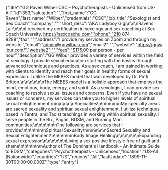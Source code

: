 {"title":"GG Raven Wilber CSC - Psychotherapists - Unlicensed from US-All","id":353,"salutation":"","first_name":"GG Raven","last_name":"Wilber","credentials":"CSC","job_title":"Sexologist and Sex Coach","company":"","short_desc":"AKA Ladyboy Gigi\n\n\nRavens Lair\n\n\nI received my certification in sexology and sex coaching at Sex Coach University.  https://sexcoachu.com","phone":"210 874-9288","fax":"","address":"I provide my services on Zoom and through my website.","email":"admin@ggwilbur.com","email2":"","website":"https://ggwilbur.com/","website2":"","fees":"$175.00 per person - per hour","description":"GG Wilbur provides a variety of services within the field of sexology.  I provide sexual education starting with the basics through advanced techniques and practices.  As a sex coach, I am trained in working with clients to identify and reach their goals in healthy forms of sexual expression.  I utilize the MEBES model that was developed by Dr. Patti Britton.\n\n\n\n\n\nThe MEBES model is a holistic approach that employs the mind, emotions, body, energy, and spirit.  As a sexologist, I can provide sex coaching to resolve sexual issues and concerns.  Even if you have no sexual issues or concerns, my services can take you to higher levels of spiritual sexual enlightenment.\n\n\n\n\n\nSpecialties\n\n\n\n\n\nMy specialty areas are sacred sexuality and spiritual sexual enlightenment.  I utilize techniques based in Tantra, and Taoist teachings in working within spiritual sexuality.  I serve people in the Bi+, Pagan, BDSM, and Burning Man communities.\n\n\n\n\n\nThe following are services that I provide:\n\n\n\n\n\nSpiritual Sexuality\n\n\n\n\n\nSacred Sexuality and Sexual Enlightenment\n\n\n\n\n\nBody Image Healing\n\n\n\n\n\nExpanding sexual expression\n\n\n\n\n\nLiving a sex positive lifestyle free of guilt and shame\n\n\n\n\n\nAuthor of The Dominant's Handbook - An Intimate Guide to BDSM","categories":"Psychotherapists - Unlicensed","location":"US-All (Nationwide)","countries":"US","regions":"All","lastUpdate":"1899-11-30T00:00:00.000Z","type":"entry"}
